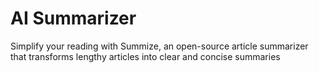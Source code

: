 # AI Summarizer
Simplify your reading with Summize, an open-source article summarizer that transforms lengthy articles into clear and concise summaries
